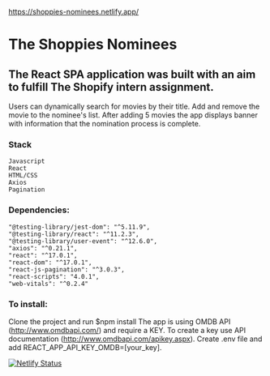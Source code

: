 https://shoppies-nominees.netlify.app/

# The Shoppies Nominees

## The React SPA application was built with an aim to fulfill The Shopify intern assignment.

Users can dynamically search for movies by their title. Add and remove the movie to the nominee's list.
After adding 5 movies the app displays banner with information that the nomination process is complete. 

### Stack
    Javascript
    React
    HTML/CSS
    Axios
    Pagination

### Dependencies:

    "@testing-library/jest-dom": "^5.11.9",
    "@testing-library/react": "^11.2.3",
    "@testing-library/user-event": "^12.6.0",
    "axios": "^0.21.1",
    "react": "^17.0.1",
    "react-dom": "^17.0.1",
    "react-js-pagination": "^3.0.3",
    "react-scripts": "4.0.1",
    "web-vitals": "^0.2.4"

### To install:

Clone the project and run $npm install
The app is using OMDB API (http://www.omdbapi.com/) and require a KEY. To create a key use API documentation (http://www.omdbapi.com/apikey.aspx).
Create .env file and add REACT_APP_API_KEY_OMDB=[your_key].



[![Netlify Status](https://api.netlify.com/api/v1/badges/d2b42358-d8fa-4cb5-933f-ba7c2f3d26ef/deploy-status)](https://app.netlify.com/sites/shoppies-nominees/deploys)
    
